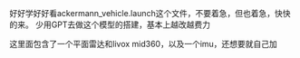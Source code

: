 好好学好好看ackermann_vehicle.launch这个文件，不要着急，但也着急，快快的来。
少用GPT去做这个模型的搭建，基本上越改越费力

这里面包含了一个平面雷达和livox mid360，以及一个imu，还想要就自己加
